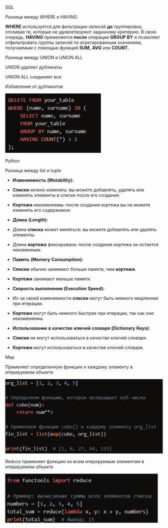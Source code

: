SQL

Разница  между  WHERE  и  HAVING

<strong>WHERE</strong>  используется  для  фильтрации  записей  <strong>до</strong>  группировки,  отсеивая  те,  которые  не  удовлетворяют  заданному  критерию.  В  свою  очередь,  <strong>HAVING</strong>  применяется  <strong>после</strong>  операции  <strong>GROUP</strong>  <strong>BY</strong>  и  позволяет  отфильтровать  группы  записей  по  агрегированным  значениям,  получаемым  с  помощью  функций  <strong>SUM,</strong>  <strong>AVG</strong>  или  <strong>COUNT.</strong>

Разница  между  UNION  и  UNION  ALL

UNION  удаляет  дубликаты

UNION  ALL  соединяет  все

Избавление  от  дубликатов

![Image](images/37949223-f790-407e-bf14-0b3fd7377e2e.png)

Python

Разница  между  list  и  tuple

+ <strong>Изменяемость</strong>  <strong>(Mutability):</strong>

+ <strong>Списки</strong>  можно  изменять:  вы  можете  добавлять,  удалять  или  изменять  элементы  в  списке  после  его  создания.

+ <strong>Кортежи</strong>  неизменяемы:  после  создания  кортежа  вы  не  можете  изменять  его  содержимое.

+ <strong>Длина</strong>  <strong>(Length):</strong>

+ Длина  <strong>списка</strong>  может  меняться:  вы  можете  добавлять  или  удалять  элементы.

+ Длина  <strong>кортежа</strong>  фиксирована:  после  создания  кортежа  он  остается  неизменным.

+ <strong>Память</strong>  <strong>(Memory</strong>  <strong>Consumption):</strong>

+ <strong>Списки</strong>  обычно  занимают  больше  памяти,  чем  <strong>кортежи.</strong>

+ <strong>Кортежи</strong>  занимают  меньше  памяти.

+ <strong>Скорость</strong>  <strong>выполнения</strong>  <strong>(Execution</strong>  <strong>Speed):</strong>

+ Из-за  своей  изменяемости  <strong>списки</strong>  могут  быть  немного  медленнее  при  итерации.

+ <strong>Кортежи</strong>  могут  быть  немного  быстрее  при  итерации,  так  как  они  неизменяемы.

+ <strong>Использование</strong>  <strong>в</strong>  <strong>качестве</strong>  <strong>ключей</strong>  <strong>словаря</strong>  <strong>(Dictionary</strong>  <strong>Keys):</strong>

+ <strong>Списки</strong>  не  могут  использоваться  в  качестве  ключей  словаря.

+ <strong>Кортежи</strong>  могут  использоваться  в  качестве  ключей  словаря.

Map

Применяет  определенную  функцию  к  каждому  элементу  в  итерируемом  объекте

![Image](images/1d4ace0d-f853-45eb-8077-f3d0086d1013.png)

Reduce  применяет  функцию  ко  всем  итерируемым  элементам  в  итерируемом  объекте

![Image](images/c8c64be6-cb2d-4fb5-b016-4d215ae13402.png)

